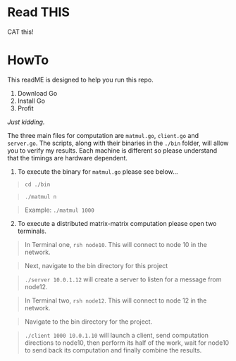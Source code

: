 # Read THIS
 CAT this!

# HowTo
This readME is designed to help you run this repo.

   1. Download Go
   2. Install Go
   3. Profit

   *Just kidding.*

The three main files for computation are `matmul.go`, `client.go` and `server.go`. The scripts, along with their binaries in the `./bin` folder, will allow you to verify my results. Each machine is different so please understand that the timings are hardware dependent.

 1. To execute the binary for `matmul.go` please see below...
  > `cd ./bin`
  
  > `./matmul n`
  
  > Example: `./matmul 1000`

 2. To execute a distributed matrix-matrix computation please open two terminals.
  > In Terminal one, `rsh node10`. This will connect to node 10 in the network.
  
  > Next, navigate to the bin directory for this project
  
  > `./server 10.0.1.12` will create a server to listen for a message from node12.
  
  > In Terminal two, `rsh node12`. This will connect to node 12 in the network.
  
  > Navigate to the bin directory for the project.
  
  > `./client 1000 10.0.1.10` will launch a client, send computation directions to node10, then perform its half of the work, wait for node10 to send back its computation and finally combine the results.
